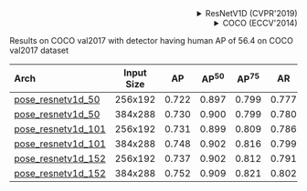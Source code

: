 <!-- [BACKBONE] -->

<details>
<summary align="right">ResNetV1D (CVPR'2019)</summary>

```bibtex
@inproceedings{he2019bag,
  title={Bag of tricks for image classification with convolutional neural networks},
  author={He, Tong and Zhang, Zhi and Zhang, Hang and Zhang, Zhongyue and Xie, Junyuan and Li, Mu},
  booktitle={Proceedings of the IEEE Conference on Computer Vision and Pattern Recognition},
  pages={558--567},
  year={2019}
}
```

</details>

<!-- [DATASET] -->

<details>
<summary align="right">COCO (ECCV'2014)</summary>

```bibtex
@inproceedings{lin2014microsoft,
  title={Microsoft coco: Common objects in context},
  author={Lin, Tsung-Yi and Maire, Michael and Belongie, Serge and Hays, James and Perona, Pietro and Ramanan, Deva and Doll{\'a}r, Piotr and Zitnick, C Lawrence},
  booktitle={European conference on computer vision},
  pages={740--755},
  year={2014},
  organization={Springer}
}
```

</details>

Results on COCO val2017 with detector having human AP of 56.4 on COCO val2017 dataset

| Arch | Input Size | AP | AP<sup>50</sup> | AP<sup>75</sup> | AR | AR<sup>50</sup> | ckpt | log |
| :----------------- | :-----------: | :------: | :------: | :------: | :------: | :------: |:------: |:------: |
| [pose_resnetv1d_50](/configs/body/2d_kpt_sview_rgb_img/topdown_heatmap/coco/resnetv1d50_coco_256x192.py)  | 256x192 | 0.722 | 0.897 | 0.799 | 0.777 | 0.933 | [ckpt](https://download.openmmlab.com/mmpose/top_down/resnetv1d/resnetv1d50_coco_256x192-a243b840_20200727.pth) | [log](https://download.openmmlab.com/mmpose/top_down/resnetv1d/resnetv1d50_coco_256x192_20200727.log.json) |
| [pose_resnetv1d_50](/configs/body/2d_kpt_sview_rgb_img/topdown_heatmap/coco/resnetv1d50_coco_384x288.py)  | 384x288 | 0.730 | 0.900 | 0.799 | 0.780 | 0.934 | [ckpt](https://download.openmmlab.com/mmpose/top_down/resnetv1d/resnetv1d50_coco_384x288-01f3fbb9_20200727.pth) | [log](https://download.openmmlab.com/mmpose/top_down/resnetv1d/resnetv1d50_coco_384x288_20200727.log.json) |
| [pose_resnetv1d_101](/configs/body/2d_kpt_sview_rgb_img/topdown_heatmap/coco/resnetv1d101_coco_256x192.py) | 256x192 | 0.731 | 0.899 | 0.809 | 0.786 | 0.938 | [ckpt](https://download.openmmlab.com/mmpose/top_down/resnetv1d/resnetv1d101_coco_256x192-5bd08cab_20200727.pth) | [log](https://download.openmmlab.com/mmpose/top_down/resnetv1d/resnetv1d101_coco_256x192_20200727.log.json) |
| [pose_resnetv1d_101](/configs/body/2d_kpt_sview_rgb_img/topdown_heatmap/coco/resnetv1d101_coco_384x288.py) | 384x288 | 0.748 | 0.902 | 0.816 | 0.799 | 0.939 | [ckpt](https://download.openmmlab.com/mmpose/top_down/resnetv1d/resnetv1d101_coco_384x288-5f9e421d_20200730.pth) | [log](https://download.openmmlab.com/mmpose/top_down/resnetv1d/resnetv1d101_coco_384x288-20200730.log.json) |
| [pose_resnetv1d_152](/configs/body/2d_kpt_sview_rgb_img/topdown_heatmap/coco/resnetv1d152_coco_256x192.py) | 256x192 | 0.737 | 0.902 | 0.812 | 0.791 | 0.940 | [ckpt](https://download.openmmlab.com/mmpose/top_down/resnetv1d/resnetv1d152_coco_256x192-c4df51dc_20200727.pth) | [log](https://download.openmmlab.com/mmpose/top_down/resnetv1d/resnetv1d152_coco_256x192_20200727.log.json) |
| [pose_resnetv1d_152](/configs/body/2d_kpt_sview_rgb_img/topdown_heatmap/coco/resnetv1d152_coco_384x288.py) | 384x288 | 0.752 | 0.909 | 0.821 | 0.802 | 0.944 | [ckpt](https://download.openmmlab.com/mmpose/top_down/resnetv1d/resnetv1d152_coco_384x288-626c622d_20200730.pth) | [log](https://download.openmmlab.com/mmpose/top_down/resnetv1d/resnetv1d152_coco_384x288-20200730.log.json) |
